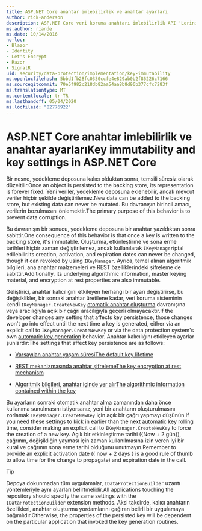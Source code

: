 ```yaml
---
title: ASP.NET Core anahtar imlebilirlik ve anahtar ayarları
author: rick-anderson
description: ASP.NET Core veri koruma anahtarı imlebilirlik API 'Lerinin uygulama ayrıntılarını öğrenin.
ms.author: riande
ms.date: 10/14/2016
no-loc:
- Blazor
- Identity
- Let's Encrypt
- Razor
- SignalR
uid: security/data-protection/implementation/key-immutability
ms.openlocfilehash: 5bbd1fb28fc0330ccfe4e829ab0b2f86226c7166
ms.sourcegitcommit: 70e5f982c218db82aa54aa8b8d96b377cfc7283f
ms.translationtype: MT
ms.contentlocale: tr-TR
ms.lasthandoff: 05/04/2020
ms.locfileid: "82776922"
---
```

# <a name="key-immutability-and-key-settings-in-aspnet-core"></a><span data-ttu-id="d7602-103">ASP.NET Core anahtar imlebilirlik ve anahtar ayarları</span><span class="sxs-lookup"><span data-stu-id="d7602-103">Key immutability and key settings in ASP.NET Core</span></span>

<span data-ttu-id="d7602-104">Bir nesne, yedekleme deposuna kalıcı olduktan sonra, temsili süresiz olarak düzeltilir.</span><span class="sxs-lookup"><span data-stu-id="d7602-104">Once an object is persisted to the backing store, its representation is forever fixed.</span></span> <span data-ttu-id="d7602-105">Yeni veriler, yedekleme deposuna eklenebilir, ancak mevcut veriler hiçbir şekilde değiştirilemez.</span><span class="sxs-lookup"><span data-stu-id="d7602-105">New data can be added to the backing store, but existing data can never be mutated.</span></span> <span data-ttu-id="d7602-106">Bu davranışın birincil amacı, verilerin bozulmasını önlemektir.</span><span class="sxs-lookup"><span data-stu-id="d7602-106">The primary purpose of this behavior is to prevent data corruption.</span></span>

<span data-ttu-id="d7602-107">Bu davranışın bir sonucu, yedekleme deposuna bir anahtar yazıldıktan sonra sabittir.</span><span class="sxs-lookup"><span data-stu-id="d7602-107">One consequence of this behavior is that once a key is written to the backing store, it's immutable.</span></span> <span data-ttu-id="d7602-108">Oluşturma, etkinleştirme ve sona erme tarihleri hiçbir zaman değiştirilemez, ancak kullanılarak `IKeyManager`iptal edilebilir.</span><span class="sxs-lookup"><span data-stu-id="d7602-108">Its creation, activation, and expiration dates can never be changed, though it can revoked by using `IKeyManager`.</span></span> <span data-ttu-id="d7602-109">Ayrıca, temel alınan algoritmik bilgileri, ana anahtar malzemeleri ve REST özelliklerindeki şifreleme de sabittir.</span><span class="sxs-lookup"><span data-stu-id="d7602-109">Additionally, its underlying algorithmic information, master keying material, and encryption at rest properties are also immutable.</span></span>

<span data-ttu-id="d7602-110">Geliştirici, anahtar kalıcılığını etkileyen herhangi bir ayarı değiştirirse, bu değişiklikler, bir sonraki anahtar üretilene kadar, veri koruma sisteminin kendi `IKeyManager.CreateNewKey` [otomatik anahtar oluşturma](xref:security/data-protection/implementation/key-management#data-protection-implementation-key-management) davranışına veya aracılığıyla açık bir çağrı aracılığıyla geçerli olmayacaktır.</span><span class="sxs-lookup"><span data-stu-id="d7602-110">If the developer changes any setting that affects key persistence, those changes won't go into effect until the next time a key is generated, either via an explicit call to `IKeyManager.CreateNewKey` or via the data protection system's own [automatic key generation](xref:security/data-protection/implementation/key-management#data-protection-implementation-key-management) behavior.</span></span> <span data-ttu-id="d7602-111">Anahtar kalıcılığını etkileyen ayarlar şunlardır:</span><span class="sxs-lookup"><span data-stu-id="d7602-111">The settings that affect key persistence are as follows:</span></span>

* [<span data-ttu-id="d7602-112">Varsayılan anahtar yaşam süresi</span><span class="sxs-lookup"><span data-stu-id="d7602-112">The default key lifetime</span></span>](xref:security/data-protection/implementation/key-management#data-protection-implementation-key-management)

* [<span data-ttu-id="d7602-113">REST mekanizmasında anahtar şifreleme</span><span class="sxs-lookup"><span data-stu-id="d7602-113">The key encryption at rest mechanism</span></span>](xref:security/data-protection/implementation/key-encryption-at-rest)

* [<span data-ttu-id="d7602-114">Algoritmik bilgileri, anahtar içinde yer alır</span><span class="sxs-lookup"><span data-stu-id="d7602-114">The algorithmic information contained within the key</span></span>](xref:security/data-protection/configuration/overview#changing-algorithms-with-usecryptographicalgorithms)

<span data-ttu-id="d7602-115">Bu ayarların sonraki otomatik anahtar alma zamanından daha önce kullanıma sunulmasını istiyorsanız, yeni bir anahtarın oluşturulmasını zorlamak `IKeyManager.CreateNewKey` için açık bir çağrı yapmayı düşünün.</span><span class="sxs-lookup"><span data-stu-id="d7602-115">If you need these settings to kick in earlier than the next automatic key rolling time, consider making an explicit call to `IKeyManager.CreateNewKey` to force the creation of a new key.</span></span> <span data-ttu-id="d7602-116">Açık bir etkinleştirme tarihi ({Now + 2 gün}), çağrının, değişikliğin yayması için zaman kullanılmasına izin veren iyi bir kural ve çağrının sona erme tarihi olduğunu unutmayın.</span><span class="sxs-lookup"><span data-stu-id="d7602-116">Remember to provide an explicit activation date ({ now + 2 days } is a good rule of thumb to allow time for the change to propagate) and expiration date in the call.</span></span>

>[!TIP]
> <span data-ttu-id="d7602-117">Depoya dokunmadan tüm uygulamalar, `IDataProtectionBuilder` uzantı yöntemleriyle aynı ayarları belirtmelidir.</span><span class="sxs-lookup"><span data-stu-id="d7602-117">All applications touching the repository should specify the same settings with the `IDataProtectionBuilder` extension methods.</span></span> <span data-ttu-id="d7602-118">Aksi takdirde, kalıcı anahtarın özellikleri, anahtar oluşturma yordamlarını çağıran belirli bir uygulamaya bağımlıdır.</span><span class="sxs-lookup"><span data-stu-id="d7602-118">Otherwise, the properties of the persisted key will be dependent on the particular application that invoked the key generation routines.</span></span>
